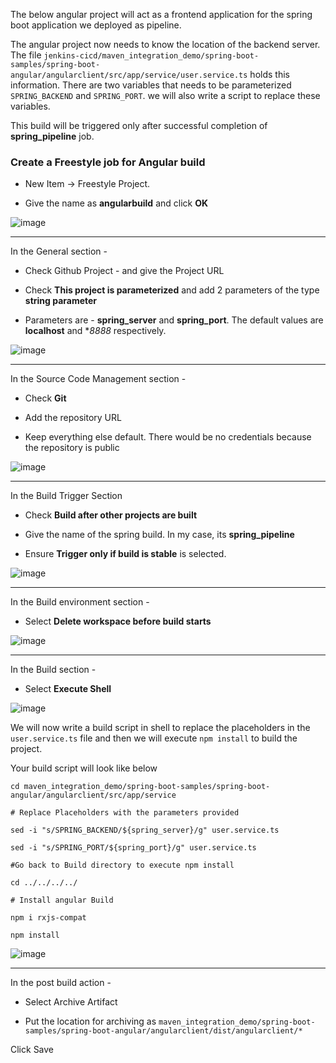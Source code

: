 The below angular project will act as a frontend application for the spring boot application we deployed as pipeline. 

The angular project now needs to know the location of the backend server. The file `jenkins-cicd/maven_integration_demo/spring-boot-samples/spring-boot-angular/angularclient/src/app/service/user.service.ts` holds this information. There are two variables that needs to be parameterized `SPRING_BACKEND` and `SPRING_PORT`. we will also write a script to replace these variables. 

This build will be triggered only after successful completion of **spring_pipeline** job. 

### Create a Freestyle job for Angular build

* New Item -> Freestyle Project. 

* Give the name as **angularbuild** and click **OK** 

![image](https://user-images.githubusercontent.com/44743158/63498323-48d43d80-c4e3-11e9-92e7-095fe4c8edb0.png)


***

In the General section - 

* Check Github Project - and give the Project URL 

* Check **This project is parameterized** and add 2 parameters of the type **string parameter**

* Parameters are - **spring_server** and **spring_port**. The default values are **localhost** and **8888* respectively. 

![image](https://user-images.githubusercontent.com/44743158/63498670-ff382280-c4e3-11e9-806c-1837349ebc14.png)


***

In the Source Code Management section - 

* Check **Git**

* Add the repository URL 

* Keep everything else default. There would be no credentials because the repository is public

![image](https://user-images.githubusercontent.com/44743158/63498953-82f20f00-c4e4-11e9-816d-7ada60b463d1.png)


***

In the Build Trigger Section 

* Check **Build after other projects are built** 

* Give the name of the spring build. In my case, its **spring_pipeline** 

* Ensure **Trigger only if build is stable** is selected. 


![image](https://user-images.githubusercontent.com/44743158/63499467-8934bb00-c4e5-11e9-8466-f231a478295c.png)


***


In the Build environment section - 

* Select **Delete workspace before build starts**

![image](https://user-images.githubusercontent.com/44743158/63499598-c5681b80-c4e5-11e9-89aa-904ef979a15d.png)


***

In the Build section - 

* Select **Execute Shell** 

![image](https://user-images.githubusercontent.com/44743158/63499686-f8aaaa80-c4e5-11e9-9aff-0c96726747f1.png)

We will now write a build script in shell to replace the placeholders in the `user.service.ts` file and then we will execute `npm install` to build the project. 

Your build script will look like below 

```
cd maven_integration_demo/spring-boot-samples/spring-boot-angular/angularclient/src/app/service

# Replace Placeholders with the parameters provided 

sed -i "s/SPRING_BACKEND/${spring_server}/g" user.service.ts

sed -i "s/SPRING_PORT/${spring_port}/g" user.service.ts

#Go back to Build directory to execute npm install

cd ../../../../

# Install angular Build

npm i rxjs-compat

npm install

```

![image](https://user-images.githubusercontent.com/44743158/63500159-fa28a280-c4e6-11e9-9e15-ad8153753578.png)


***

In the post build action - 

* Select Archive Artifact

* Put the location for archiving as `maven_integration_demo/spring-boot-samples/spring-boot-angular/angularclient/dist/angularclient/*`

Click Save

